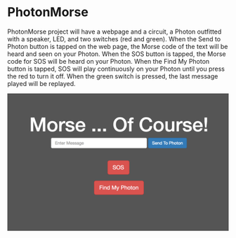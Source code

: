 # PhotonMorse
PhotonMorse project will have a webpage and a circuit, a Photon outfitted with a speaker, LED, and two switches (red and green). When the Send to Photon button is tapped on the web page, the Morse code of the text will be heard and seen on your Photon. When the SOS button is tapped, the Morse code for SOS will be heard on your Photon. When the Find My Photon button is tapped, SOS will play continuously on your Photon until you press the red to turn it off. When the green switch is pressed, the last message played will be replayed.

![alt tag](https://raw.githubusercontent.com/mathuronit/PhotonMorse/master/images/website_screenshot.png)
